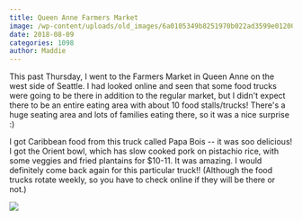 ```yaml
---
title: Queen Anne Farmers Market
image: /wp-content/uploads/old_images/6a0105349b8251970b022ad3599e01200c-500wi.jpg
date: 2018-08-09
categories: 1098
author: Maddie
---
```


This past Thursday, I went to the Farmers Market in Queen Anne on the west side of Seattle. I had looked online and seen that some food trucks were going to be there in addition to the regular market, but I didn't expect there to be an entire eating area with about 10 food stalls/trucks! There's a huge seating area and lots of families eating there, so it was a nice surprise :)

I got Caribbean food from this truck called Papa Bois -- it was soo delicious! I got the Orient bowl, which has slow cooked pork on pistachio rice, with some veggies and fried plantains for $10-11. It was amazing. I would definitely come back again for this particular truck!! (Although the food trucks rotate weekly, so you have to check online if they will be there or not.)


![](/old_images/6a0105349b8251970b022ad3599df4200c-500wi.jpg)
